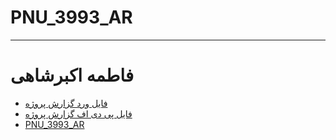 # PNU_3993_AR
---------
# فاطمه اکبرشاهی
- [فایل ورد گزارش پروژه](https://github.com/FatemehAkbarshahi/PNU_3993_AR/blob/main/%D9%BE%D8%B1%D9%88%DA%98%D9%87%20%D9%BE%D8%A7%DB%8C%D8%A7%D9%86%DB%8C/%D9%BE%D8%B1%D9%88%DA%98%D9%87%20%D9%BE%D8%A7%DB%8C%D8%A7%D9%86%DB%8C-%D8%A7%DA%A9%D8%A8%D8%B1%D8%B4%D8%A7%D9%87%DB%8C.docx)
- [فایل پی دی اف گزارش پروژه](https://github.com/FatemehAkbarshahi/PNU_3993_AR/blob/main/%D9%BE%D8%B1%D9%88%DA%98%D9%87%20%D9%BE%D8%A7%DB%8C%D8%A7%D9%86%DB%8C/%D9%BE%D8%B1%D9%88%DA%98%D9%87%20%D9%BE%D8%A7%DB%8C%D8%A7%D9%86%DB%8C-%D8%A7%DA%A9%D8%A8%D8%B1%D8%B4%D8%A7%D9%87%DB%8C.pdf)
- [PNU_3993_AR](https://FatemehAkbarshahi.github.io/PNU_3993_AR/)
